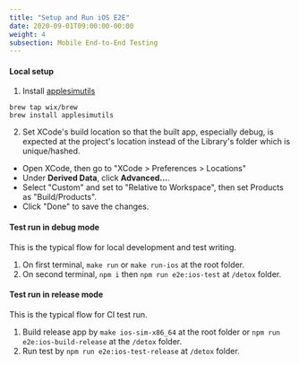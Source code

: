 ```yaml
---
title: "Setup and Run iOS E2E"
date: 2020-09-01T09:00:00-00:00
weight: 4
subsection: Mobile End-to-End Testing
---
```


#### Local setup
1. Install [applesimutils](https://github.com/wix/AppleSimulatorUtils)
```
brew tap wix/brew
brew install applesimutils
```
2. Set XCode's build location so that the built app, especially debug, is expected at the project's location instead of the Library's folder which is unique/hashed.
- Open XCode, then go to "XCode > Preferences > Locations"
- Under **Derived Data**, click **Advanced...**.
- Select "Custom" and set to "Relative to Workspace", then set Products as "Build/Products".
- Click "Done" to save the changes.

#### Test run in debug mode
This is the typical flow for local development and test writing.
1. On first terminal, `make run` or `make run-ios` at the root folder.
2. On second terminal, `npm i` then `npm run e2e:ios-test` at `/detox` folder.

#### Test run in release mode
This is the typical flow for CI test run.
1. Build release app by `make ios-sim-x86_64` at the root folder or `npm run e2e:ios-build-release` at the `/detox` folder.
2. Run test by `npm run e2e:ios-test-release` at `/detox` folder.
